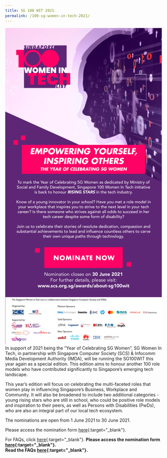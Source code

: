 ```yaml
---
title: SG 100 WIT 2021
permalink: /100-sg-women-in-tech-2021/
---
```


<img src="/images/imda-sg-wit-2021-banner.jpg" />
In support of 2021 being the “Year of Celebrating SG Women”, SG Women In Tech, in partnership with Singapore Computer Society (SCS) & Infocomm Media Development Authority (IMDA), will be running the SG100WIT this year again as a special edition.  This edition aims to honour another 100 role models who have contributed significantly to Singapore’s emerging tech landscape.

This year’s edition will focus on celebrating the multi-faceted roles that women play in influencing Singapore’s Business, Workplace and Community.  It will also be broadened to include two additional categories -  young rising stars who are still in school, who could be positive role models and inspiration to their peers, as well as Persons with Disabilities (PwDs), who are also an integral part of our local tech ecosystem.

The nominations are open from 1 June 2021 to 30 June 2021.

Please access the nomination form [here](https://www.scs.org.sg/awards/sg100wit-nomination-form){:target="_blank"}.

For FAQs, click [here](https://www.scs.org.sg/awards/sg100wit-faq){:target="_blank"}.
<b>Please access the nomination form [here](https://www.scs.org.sg/awards/sg100wit-nomination-form){:target="_blank"}.<br/>
Read the FAQs [here](https://www.scs.org.sg/awards/sg100wit-faq){:target="_blank"}.
</b>